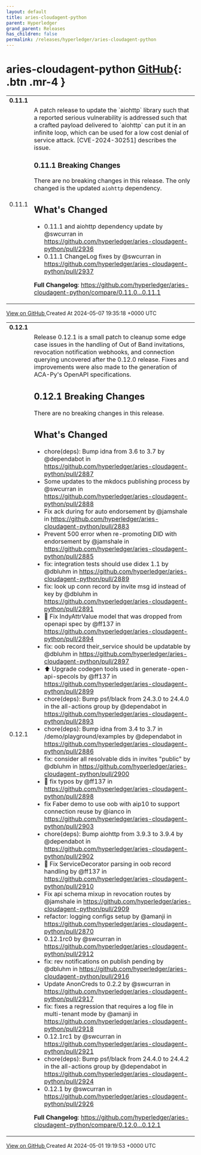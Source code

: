 ```yaml
---
layout: default
title: aries-cloudagent-python
parent: Hyperledger
grand_parent: Releases
has_children: false
permalink: /releases/hyperledger/aries-cloudagent-python
---
```


# aries-cloudagent-python <span class="fs-3 right-align">[GitHub](https://github.com/hyperledger/aries-cloudagent-python){: .btn .mr-4 }</span>


<div>
    <table>
        <tr>
            <td colspan="2">
                <b>
                    0.11.1
                </b>
            </td>
        </tr>
        <tr>
            <td>
                <span class="chip">
                    0.11.1
                </span>
            </td>
            <td>
                A patch release to update the `aiohttp` library such that a reported serious vulnerability is addressed such that a crafted payload delivered to `aiohttp` can put it in an infinite loop, which can be used for a low cost denial of service attack. [CVE-2024-30251] describes the issue.

[CVE-2024-30251]: https://github.com/advisories/GHSA-5m98-qgg9-wh84

### 0.11.1 Breaking Changes

There are no breaking changes in this release. The only changed is the updated `aiohttp` dependency.

## What's Changed
* 0.11.1 and aiohttp dependency update by @swcurran in https://github.com/hyperledger/aries-cloudagent-python/pull/2936
* 0.11.1 ChangeLog fixes by @swcurran in https://github.com/hyperledger/aries-cloudagent-python/pull/2937


**Full Changelog**: https://github.com/hyperledger/aries-cloudagent-python/compare/0.11.0...0.11.1
            </td>
        </tr>
    </table>
    <a href="https://github.com/hyperledger/aries-cloudagent-python/releases/tag/0.11.1" class=".btn">
        View on GitHub
    </a>
    <span class="right-align">
        Created At 2024-05-07 19:35:18 +0000 UTC
    </span>
</div>

<div>
    <table>
        <tr>
            <td colspan="2">
                <b>
                    0.12.1
                </b>
            </td>
        </tr>
        <tr>
            <td>
                <span class="chip">
                    0.12.1
                </span>
            </td>
            <td>
                Release 0.12.1 is a small patch to cleanup some edge case issues in the handling of Out of Band invitations, revocation notification webhooks, and connection querying uncovered after the 0.12.0 release. Fixes and improvements were also made to the generation of ACA-Py's OpenAPI specifications.

## 0.12.1 Breaking Changes

There are no breaking changes in this release.

## What's Changed
* chore(deps): Bump idna from 3.6 to 3.7 by @dependabot in https://github.com/hyperledger/aries-cloudagent-python/pull/2887
* Some updates to the mkdocs publishing process by @swcurran in https://github.com/hyperledger/aries-cloudagent-python/pull/2888
* Fix ack during for auto endorsement by @jamshale in https://github.com/hyperledger/aries-cloudagent-python/pull/2883
* Prevent 500 error when re-promoting DID with endorsement by @jamshale in https://github.com/hyperledger/aries-cloudagent-python/pull/2885
* fix: integration tests should use didex 1.1 by @dbluhm in https://github.com/hyperledger/aries-cloudagent-python/pull/2889
* fix: look up conn record by invite msg id instead of key by @dbluhm in https://github.com/hyperledger/aries-cloudagent-python/pull/2891
* :bug: Fix IndyAttrValue model that was dropped from openapi spec by @ff137 in https://github.com/hyperledger/aries-cloudagent-python/pull/2894
* fix: oob record their_service should be updatable by @dbluhm in https://github.com/hyperledger/aries-cloudagent-python/pull/2897
* :arrow_up: Upgrade codegen tools used in generate-open-api-specols by @ff137 in https://github.com/hyperledger/aries-cloudagent-python/pull/2899
* chore(deps): Bump psf/black from 24.3.0 to 24.4.0 in the all-actions group by @dependabot in https://github.com/hyperledger/aries-cloudagent-python/pull/2893
* chore(deps): Bump idna from 3.4 to 3.7 in /demo/playground/examples by @dependabot in https://github.com/hyperledger/aries-cloudagent-python/pull/2886
* fix: consider all resolvable dids in invites "public" by @dbluhm in https://github.com/hyperledger/aries-cloudagent-python/pull/2900
* :art: fix typos by @ff137 in https://github.com/hyperledger/aries-cloudagent-python/pull/2898
* fix Faber demo to use oob with aip10 to support connection reuse by @ianco in https://github.com/hyperledger/aries-cloudagent-python/pull/2903
* chore(deps): Bump aiohttp from 3.9.3 to 3.9.4 by @dependabot in https://github.com/hyperledger/aries-cloudagent-python/pull/2902
* :bug: Fix ServiceDecorator parsing in oob record handling by @ff137 in https://github.com/hyperledger/aries-cloudagent-python/pull/2910
* Fix api schema mixup in revocation routes by @jamshale in https://github.com/hyperledger/aries-cloudagent-python/pull/2909
* refactor: logging configs setup by @amanji in https://github.com/hyperledger/aries-cloudagent-python/pull/2870
* 0.12.1rc0 by @swcurran in https://github.com/hyperledger/aries-cloudagent-python/pull/2912
* fix: rev notifications on publish pending by @dbluhm in https://github.com/hyperledger/aries-cloudagent-python/pull/2916
* Update AnonCreds to 0.2.2 by @swcurran in https://github.com/hyperledger/aries-cloudagent-python/pull/2917
* fix: fixes a regression that requires a log file in multi-tenant mode by @amanji in https://github.com/hyperledger/aries-cloudagent-python/pull/2918
* 0.12.1rc1 by @swcurran in https://github.com/hyperledger/aries-cloudagent-python/pull/2921
* chore(deps): Bump psf/black from 24.4.0 to 24.4.2 in the all-actions group by @dependabot in https://github.com/hyperledger/aries-cloudagent-python/pull/2924
* 0.12.1 by @swcurran in https://github.com/hyperledger/aries-cloudagent-python/pull/2926


**Full Changelog**: https://github.com/hyperledger/aries-cloudagent-python/compare/0.12.0...0.12.1
            </td>
        </tr>
    </table>
    <a href="https://github.com/hyperledger/aries-cloudagent-python/releases/tag/0.12.1" class=".btn">
        View on GitHub
    </a>
    <span class="right-align">
        Created At 2024-05-01 19:19:53 +0000 UTC
    </span>
</div>

